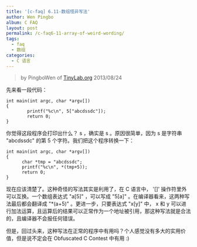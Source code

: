 ```yaml
---
title: '[c-faq] 6.11-数组怪异写法'
author: Wen Pingbo
album: C FAQ
layout: post
permalink: /c-faq6-11-array-of-weird-wording/
tags:
  - faq
  - 数组
categories:
  - C 语言
---
```


> by PingboWen of [TinyLab.org](https://tinylab.org)
> 2013/08/24

先来看一段代码：

    int main(int argc, char *argv[])
    {
            printf("%c\n", 5["abcdssdc"]);
            return 0;
    }

你觉得这段程序会打印出什么？ s ，确实是 s 。原因很简单，因为 s 是字符串 "abcdssdc" 的第 5 个字符。我们把这个程序转换一下：

    int main(int argc, char *argv[])
    {
          char *tmp = "abcdssdc";
          printf("%c\n", *(tmp+5));
          return 0;
    }

现在应该清楚了。这种奇怪的写法其实是利用了，在 C 语言中， '[]'  操作符里外可以互换。一个数组表达式 "a[5]" ，可以写成 "5[a]" 。在编译器看来，这两种写法最后都会翻译成 "*(a+5)" 。更进一步，只要表达式 "x[y]" 中， x 和 y 可以进行加法运算，且运算后的结果可以正常作为一个地址被引用，那这种写法就是合法的，且编译器不会报任何错误。

但是，回过头来，这种写法在正常的程序中有用吗？个人感觉没有多大的实用价值，但是说不定会在 Obfuscated C Contest 中有用 :) 
